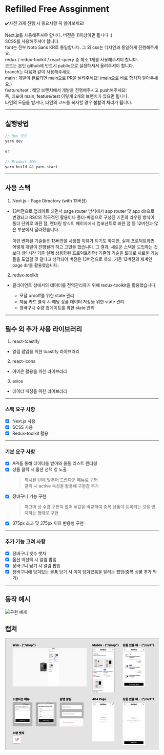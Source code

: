 # Refilled Free Assginment

✔️사전 과제 진행 시 중요사항 꼭 읽어보세요!

Next.js를 사용해주셔야 합니다. 버전은 11이상이면 됩니다 :) <br/>
SCSS를 사용해주셔야 합니다.<br/>
font는 전부 Noto Sans KR로 통일합니다. 그 외 css는 디자인과 동일하게 진행해주세요.<br/>
redux / redux-toolkit / react-query 중 최소 1개를 사용해주셔야 합니다.<br/>
코드는 본인 github에 반드시 public으로 설정하셔서 올려주셔야 합니다.<br/>
branch는 다음과 같이 사용해주세요.<br/>
main : 개발이 완료되면 main으로 PR을 날려주세요! (main으로 바로 합치지 말아주세요.)<br/>
feature/test : 해당 브랜치에서 개발을 진행해주시고 push해주세요!<br/>
즉, 레포에 main, feature/test 이렇게 2개의 브랜치가 있으면 됩니다.<br/>
타인의 도움을 받거나, 타인의 코드를 복사할 경우 불합격 처리가 됩니다.<br/>

---

## 실행방법

```js
// Dev 모드
yarn dev

or

// Product 모드
yarn build && yarn start
```

---

## 사용 스택

1. Next.js - Page Directory (with 13버전)

- 13버전으로 업데이트 되면서 page router 방식에서 app router 및 app dir으로 변경되고 RSC의 적극적인 활용이나 폴더-파일으로 구성된 기존의 라우팅 방식이 폴더 단위로 바뀐 점, 렌더링 방식이 페이지에서 컴포넌트로 바뀐 점 등 12버전과 많은 부분에서 달라졌습니다. <br/><br/> 이런 변화된 기술들은 13버전을 사용할 이유가 되기도 하지만, 실제 프로덕트라면 어떻게 개발이 진행될까 하고 고민을 했습니다. 그 결과, 새로운 스택을 도입하는 것보다 (현 시간 기준 실제 상용화된 프로덕트라면) 기존의 기술을 토대로 새로운 기능들을 도입할 것 같다고 생각되어 버전은 13버전으로 하되, 기존 12버전의 체계인 page dir를 활용했습니다.

2. redux-toolkit

- 클라이언트 상에서의 데이터를 전역관리하기 위해 redux-toolkit을 활용했습니다.

  - 모달 on/off를 위한 state 관리
  - 제품 카드 클릭 시 해당 상품 데이터 저장을 위한 state 관리
  - 장바구니 수량 업데이트를 위한 state 관리

---

## 필수 외 추가 사용 라이브러리

1. react-toastify

- 알림 팝업을 위한 toastify 라이브러리

2. react-icons

- 아이콘 활용을 위한 라이브러리

3. axios

- 데이터 페칭을 위한 라이브러리

---

### 스택 요구 사항

- [x] Next.js 사용
- [x] SCSS 사용
- [x] Redux-toolkit 활용

---

### 기본 요구 사항

- [x] API를 통해 데이터를 받아와 물품 리스트 렌더링
- [x] 상품 클릭 시 옵션 선택 창 노출
  > 제시된 UI에 맞추어 드랍다운 메뉴로 구현<br/>
  > 클릭 시 active 속성을 활용해 구분감 추가
- [x] 장바구니 기능 구현
  > 피그마 상 수량 구현이 없어 id값을 비교하여 중복 상품이 등록되는 것을 방지하는 형태로 구현 <br/>
- [x] 375px 초과 및 375px 이하 반응형 구현

---

### 추가 기능 고려 사항

- [x] 장바구니 갯수 뱃지
- [x] 옵션 미선택 시 알림 팝업
- [x] 장바구니 담기 시 알림 팝업
- [x] 장바구니에 담겨있는 물품 담기 시 이미 담겨있음을 알리는 팝업(중복 상품 추가 막기)

---

## 동작 예시

<img src="public/example.gif" alt="구현 예제"/>

## 캡쳐

<img src="public/capture.png" alt="구현 기능 캡쳐 이미지">
